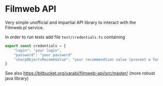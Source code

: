 # Filmweb API

Very simple unofficial and impartial API library to interact with the Filmweb.pl service.


In order to run tests add file `test/credentials.ts` containing
```javascript
export const credentials = { 
    "login": "your login", 
    "password": "your password"
    "sharpObjectsRecommValue": "your recommendtion value (procent w Twoim guście) for Sharp Objects"
}
```

See also https://bitbucket.org/varabi/filmweb-api/src/master/ (more robust java library)
